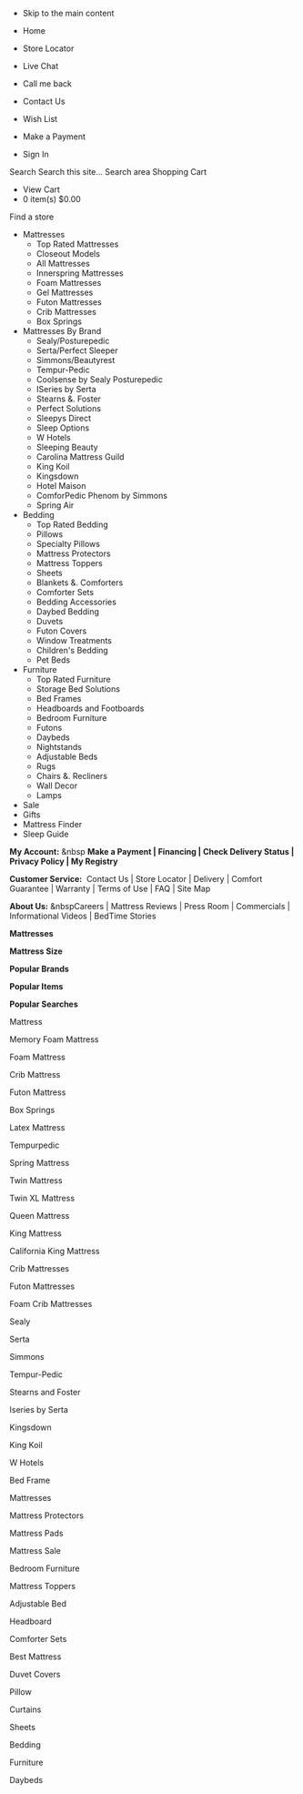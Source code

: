 *   Skip to the main content

*   Home
*   Store Locator
*   Live Chat
*   Call me back
*   Contact Us
*   Wish List
*   Make a Payment
*   Sign In

Search Search this site... Search area Shopping Cart

*   View Cart
*   0 item(s) $0.00

Find a store

*   Mattresses
    *   Top Rated Mattresses
    *   Closeout Models
    *   All Mattresses
    *   Innerspring Mattresses
    *   Foam Mattresses
    *   Gel Mattresses
    *   Futon Mattresses
    *   Crib Mattresses
    *   Box Springs
*   Mattresses By Brand
    *   Sealy/Posturepedic
    *   Serta/Perfect Sleeper
    *   Simmons/Beautyrest
    *   Tempur-Pedic
    *   Coolsense by Sealy Posturepedic
    *   ISeries by Serta
    *   Stearns &. Foster
    *   Perfect Solutions
    *   Sleepys Direct
    *   Sleep Options
    *   W Hotels
    *   Sleeping Beauty
    *   Carolina Mattress Guild
    *   King Koil
    *   Kingsdown
    *   Hotel Maison
    *   ComforPedic Phenom by Simmons
    *   Spring Air
*   Bedding
    *   Top Rated Bedding
    *   Pillows
    *   Specialty Pillows
    *   Mattress Protectors
    *   Mattress Toppers
    *   Sheets
    *   Blankets &. Comforters
    *   Comforter Sets
    *   Bedding Accessories
    *   Daybed Bedding
    *   Duvets
    *   Futon Covers
    *   Window Treatments
    *   Children's Bedding
    *   Pet Beds
*   Furniture
    *   Top Rated Furniture
    *   Storage Bed Solutions
    *   Bed Frames
    *   Headboards and Footboards
    *   Bedroom Furniture
    *   Futons
    *   Daybeds
    *   Nightstands
    *   Adjustable Beds
    *   Rugs
    *   Chairs &. Recliners
    *   Wall Decor
    *   Lamps
*   Sale
*   Gifts
*   Mattress Finder
*   Sleep Guide

  

**My Account:** &nbsp **Make a Payment | Financing | Check Delivery Status | Privacy Policy | My Registry**

**Customer Service:**  Contact Us | Store Locator | Delivery | Comfort Guarantee | Warranty | Terms of Use | FAQ | Site Map

**About Us:** &nbspCareers | Mattress Reviews | Press Room | Commercials | Informational Videos | BedTime Stories

**Mattresses**

**Mattress Size**

**Popular Brands**

**Popular Items**

**Popular Searches**

Mattress

Memory Foam Mattress

Foam Mattress

Crib Mattress

Futon Mattress

Box Springs

Latex Mattress

Tempurpedic

Spring Mattress

Twin Mattress

Twin XL Mattress

Queen Mattress

King Mattress

California King Mattress

Crib Mattresses

Futon Mattresses

Foam Crib Mattresses

Sealy

Serta

Simmons

Tempur-Pedic

Stearns and Foster

Iseries by Serta

Kingsdown

King Koil

W Hotels

Bed Frame

Mattresses

Mattress Protectors

Mattress Pads

Mattress Sale

Bedroom Furniture

Mattress Toppers

Adjustable Bed

Headboard

Comforter Sets

Best Mattress

Duvet Covers

Pillow

Curtains

Sheets

Bedding

Furniture

Daybeds